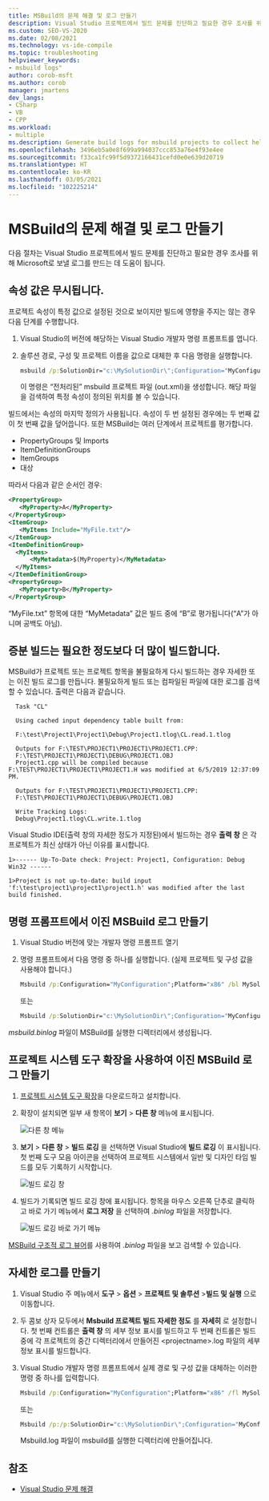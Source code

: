 ```yaml
---
title: MSBuild의 문제 해결 및 로그 만들기
description: Visual Studio 프로젝트에서 빌드 문제를 진단하고 필요한 경우 조사를 위해 Microsoft로 보낼 로그를 만들 수 있는 방법을 알아봅니다.
ms.custom: SEO-VS-2020
ms.date: 02/08/2021
ms.technology: vs-ide-compile
ms.topic: troubleshooting
helpviewer_keywords:
- msbuild logs"
author: corob-msft
ms.author: corob
manager: jmartens
dev_langs:
- CSharp
- VB
- CPP
ms.workload:
- multiple
ms.description: Generate build logs for msbuild projects to collect helpful information when troubleshooting issues.
ms.openlocfilehash: 3496eb5a0e8f699a994037ccc853a76e4f93e4ee
ms.sourcegitcommit: f33ca1fc99f5d9372166431cefd0e0e639d20719
ms.translationtype: HT
ms.contentlocale: ko-KR
ms.lasthandoff: 03/05/2021
ms.locfileid: "102225214"
---
```

# <a name="troubleshoot-and-create-logs-for-msbuild-problems"></a>MSBuild의 문제 해결 및 로그 만들기

다음 절차는 Visual Studio 프로젝트에서 빌드 문제를 진단하고 필요한 경우 조사를 위해 Microsoft로 보낼 로그를 만드는 데 도움이 됩니다.

## <a name="a-property-value-is-ignored"></a>속성 값은 무시됩니다.

프로젝트 속성이 특정 값으로 설정된 것으로 보이지만 빌드에 영향을 주지는 않는 경우 다음 단계를 수행합니다.

1. Visual Studio의 버전에 해당하는 Visual Studio 개발자 명령 프롬프트를 엽니다.
1. 솔루션 경로, 구성 및 프로젝트 이름을 값으로 대체한 후 다음 명령을 실행합니다.

    ```cmd
    msbuild /p:SolutionDir="c:\MySolutionDir\";Configuration="MyConfiguration";Platform="Win32" /pp:out.xml MyProject.vcxproj
    ```

    이 명령은 “전처리된” msbuild 프로젝트 파일 (out.xml)을 생성합니다. 해당 파일을 검색하여 특정 속성이 정의된 위치를 볼 수 있습니다.

빌드에서는 속성의 마지막 정의가 사용됩니다. 속성이 두 번 설정된 경우에는 두 번째 값이 첫 번째 값을 덮어씁니다. 또한 MSBuild는 여러 단계에서 프로젝트를 평가합니다.

- PropertyGroups 및 Imports
- ItemDefinitionGroups
- ItemGroups
- 대상

따라서 다음과 같은 순서인 경우:

```xml
<PropertyGroup>
   <MyProperty>A</MyProperty>
</PropertyGroup>
<ItemGroup>
   <MyItems Include="MyFile.txt"/>
</ItemGroup>
<ItemDefinitionGroup>
  <MyItems>
      <MyMetadata>$(MyProperty)</MyMetadata>
  </MyItems>
</ItemDefinitionGroup>
<PropertyGroup>
   <MyProperty>B</MyProperty>
</PropertyGroup>
```

“MyFile.txt” 항목에 대한 “MyMetadata” 값은 빌드 중에 “B”로 평가됩니다(“A”가 아니며 공백도 아님).

## <a name="incremental-build-is-building-more-than-it-should"></a>증분 빌드는 필요한 정도보다 더 많이 빌드합니다.

MSBuild가 프로젝트 또는 프로젝트 항목을 불필요하게 다시 빌드하는 경우 자세한 또는 이진 빌드 로그를 만듭니다. 불필요하게 빌드 또는 컴파일된 파일에 대한 로그를 검색할 수 있습니다. 출력은 다음과 같습니다.

```output
  Task "CL"

  Using cached input dependency table built from:

  F:\test\Project1\Project1\Debug\Project1.tlog\CL.read.1.tlog

  Outputs for F:\TEST\PROJECT1\PROJECT1\PROJECT1.CPP:
  F:\TEST\PROJECT1\PROJECT1\DEBUG\PROJECT1.OBJ
  Project1.cpp will be compiled because F:\TEST\PROJECT1\PROJECT1\PROJECT1.H was modified at 6/5/2019 12:37:09 PM.

  Outputs for F:\TEST\PROJECT1\PROJECT1\PROJECT1.CPP:
  F:\TEST\PROJECT1\PROJECT1\DEBUG\PROJECT1.OBJ

  Write Tracking Logs:
  Debug\Project1.tlog\CL.write.1.tlog
```

Visual Studio IDE(출력 창의 자세한 정도가 지정된)에서 빌드하는 경우 **출력 창** 은 각 프로젝트가 최신 상태가 아닌 이유를 표시합니다.

```output
1>------ Up-To-Date check: Project: Project1, Configuration: Debug Win32 ------

1>Project is not up-to-date: build input 'f:\test\project1\project1\project1.h' was modified after the last build finished.
```

## <a name="create-a-binary-msbuild-log-at-the-command-prompt"></a>명령 프롬프트에서 이진 MSBuild 로그 만들기

1. Visual Studio 버전에 맞는 개발자 명령 프롬프트 열기

1. 명령 프롬프트에서 다음 명령 중 하나를 실행합니다. (실제 프로젝트 및 구성 값을 사용해야 합니다.)

   ```cmd
   Msbuild /p:Configuration="MyConfiguration";Platform="x86" /bl MySolution.sln
   ```

   또는

   ```cmd
   Msbuild /p:SolutionDir="c:\MySolutionDir\";Configuration="MyConfiguration";Platform="Win32" /bl MyProject.vcxproj
   ```

*msbuild.binlog* 파일이 MSBuild를 실행한 디렉터리에서 생성됩니다.

## <a name="create-a-binary-msbuild-log-by-using-the-project-system-tools-extension"></a>프로젝트 시스템 도구 확장을 사용하여 이진 MSBuild 로그 만들기

1. [프로젝트 시스템 도구 확장](https://marketplace.visualstudio.com/items?itemName=VisualStudioProductTeam.ProjectSystemTools)을 다운로드하고 설치합니다.

1. 확장이 설치되면 일부 새 항목이 **보기** > **다른 창** 메뉴에 표시됩니다.

   ![다른 창 메뉴](../ide/media/view-menu.png)

1. **보기** > **다른 창** > **빌드 로깅** 을 선택하면 Visual Studio에 **빌드 로깅** 이 표시됩니다. 첫 번째 도구 모음 아이콘을 선택하여 프로젝트 시스템에서 일반 및 디자인 타임 빌드를 모두 기록하기 시작합니다.

   ![빌드 로깅 창](../ide/media/build-logging-click-to-record.png)

1. 빌드가 기록되면 빌드 로깅 창에 표시됩니다. 항목을 마우스 오른쪽 단추로 클릭하고 바로 가기 메뉴에서 **로그 저장** 을 선택하여 *.binlog* 파일을 저장합니다.

   ![빌드 로깅 바로 가기 메뉴](../ide/media/build-logging-context-menu.png)

[MSBuild 구조적 로그 뷰어](http://www.msbuildlog.com/)를 사용하여 *.binlog* 파일을 보고 검색할 수 있습니다.

## <a name="create-a-detailed-log"></a>자세한 로그를 만들기

1. Visual Studio 주 메뉴에서 **도구** > **옵션** > **프로젝트 및 솔루션** >**빌드 및 실행** 으로 이동합니다.
1. 두 콤보 상자 모두에서 **Msbuild 프로젝트 빌드 자세한 정도** 를 **자세히** 로 설정합니다. 첫 번째 컨트롤은 **출력 창** 의 세부 정보 표시를 빌드하고 두 번째 컨트롤은 빌드 중에 각 프로젝트의 중간 디렉터리에서 만들어진 \<projectname\>.log 파일의 세부 정보 표시를 빌드합니다.
2. Visual Studio 개발자 명령 프롬프트에서 실제 경로 및 구성 값을 대체하는 이러한 명령 중 하나를 입력합니다.

    ```cmd
    Msbuild /p:Configuration="MyConfiguration";Platform="x86" /fl MySolution.sln
    ```

    또는

    ```cmd
    Msbuild /p:/p:SolutionDir="c:\MySolutionDir\";Configuration="MyConfiguration";Platform="Win32" /fl MyProject.vcxproj
    ```

    Msbuild.log 파일이 msbuild를 실행한 디렉터리에 만들어집니다.

## <a name="see-also"></a>참조

- [Visual Studio 문제 해결](/troubleshoot/visualstudio/welcome-visual-studio/)
